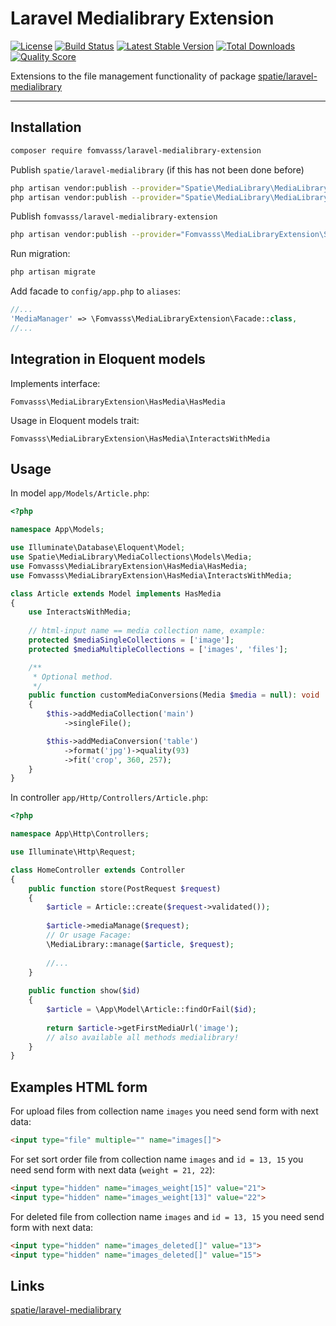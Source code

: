 # Laravel Medialibrary Extension

[![License](https://img.shields.io/packagist/l/fomvasss/laravel-medialibrary-extension.svg?style=for-the-badge)](https://packagist.org/packages/fomvasss/laravel-medialibrary-extension)
[![Build Status](https://img.shields.io/github/stars/fomvasss/laravel-medialibrary-extension.svg?style=for-the-badge)](https://github.com/fomvasss/laravel-medialibrary-extension)
[![Latest Stable Version](https://img.shields.io/packagist/v/fomvasss/laravel-medialibrary-extension.svg?style=for-the-badge)](https://packagist.org/packages/fomvasss/laravel-medialibrary-extension)
[![Total Downloads](https://img.shields.io/packagist/dt/fomvasss/laravel-medialibrary-extension.svg?style=for-the-badge)](https://packagist.org/packages/fomvasss/laravel-medialibrary-extension)
[![Quality Score](https://img.shields.io/scrutinizer/g/fomvasss/laravel-medialibrary-extension.svg?style=for-the-badge)](https://scrutinizer-ci.com/g/fomvasss/laravel-medialibrary-extension)

Extensions to the file management functionality of package [spatie/laravel-medialibrary](https://github.com/spatie/laravel-medialibrary)

----------

## Installation

```bash
composer require fomvasss/laravel-medialibrary-extension
```

Publish `spatie/laravel-medialibrary` (if this has not been done before)

```bash
php artisan vendor:publish --provider="Spatie\MediaLibrary\MediaLibraryServiceProvider" --tag="migrations"
php artisan vendor:publish --provider="Spatie\MediaLibrary\MediaLibraryServiceProvider" --tag="config"
```

Publish `fomvasss/laravel-medialibrary-extension`

```bash
php artisan vendor:publish --provider="Fomvasss\MediaLibraryExtension\ServiceProvider"
```

Run migration:

```bash
php artisan migrate
```

Add facade to `config/app.php` to `aliases`:

```php
//...
'MediaManager' => \Fomvasss\MediaLibraryExtension\Facade::class,
//...
```

## Integration in Eloquent models

Implements interface:

 ```Fomvasss\MediaLibraryExtension\HasMedia\HasMedia```

Usage in Eloquent models trait:

```Fomvasss\MediaLibraryExtension\HasMedia\InteractsWithMedia```

## Usage

In model `app/Models/Article.php`:

```php
<?php

namespace App\Models;

use Illuminate\Database\Eloquent\Model;
use Spatie\MediaLibrary\MediaCollections\Models\Media;
use Fomvasss\MediaLibraryExtension\HasMedia\HasMedia;
use Fomvasss\MediaLibraryExtension\HasMedia\InteractsWithMedia;

class Article extends Model implements HasMedia
{
    use InteractsWithMedia;
    
    // html-input name == media collection name, example:
    protected $mediaSingleCollections = ['image']; 
    protected $mediaMultipleCollections = ['images', 'files'];

    /**
     * Optional method.
     */
    public function customMediaConversions(Media $media = null): void
    {
        $this->addMediaCollection('main')
            ->singleFile();

        $this->addMediaConversion('table')
            ->format('jpg')->quality(93)
            ->fit('crop', 360, 257);
    }
}
```

In controller `app/Http/Controllers/Article.php`:

```php
<?php 

namespace App\Http\Controllers;

use Illuminate\Http\Request;

class HomeController extends Controller 
{
    public function store(PostRequest $request)
    {
        $article = Article::create($request->validated());
    
        $article->mediaManage($request);
        // Or usage Facage:
        \MediaLibrary::manage($article, $request);
        
        //...
    }
    
    public function show($id)
    {
        $article = \App\Model\Article::findOrFail($id);
        
        return $article->getFirstMediaUrl('image');
        // also available all methods medialibrary!
    }   
}
```

## Examples HTML form

For upload files from collection name `images` you need send form with next data:
```html
<input type="file" multiple="" name="images[]">
```

For set sort order file from collection name `images` and `id = 13, 15` you need send form with next data (`weight = 21, 22`):
```html
<input type="hidden" name="images_weight[15]" value="21">
<input type="hidden" name="images_weight[13]" value="22">
```

For deleted file from collection name `images` and `id = 13, 15` you need send form with next data:
```html
<input type="hidden" name="images_deleted[]" value="13">
<input type="hidden" name="images_deleted[]" value="15">
```

## Links

[spatie/laravel-medialibrary](https://github.com/spatie/laravel-medialibrary)